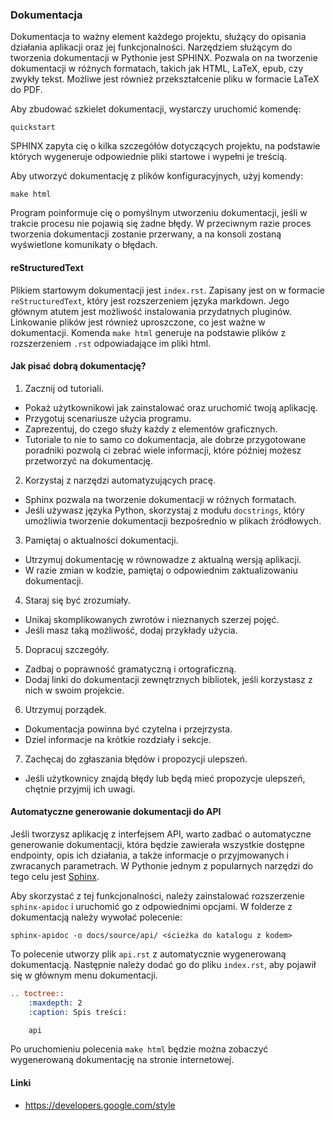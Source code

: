 
### Dokumentacja

Dokumentacja to ważny element każdego projektu, służący do opisania działania aplikacji oraz jej funkcjonalności. Narzędziem służącym do tworzenia dokumentacji w Pythonie jest SPHINX. Pozwala on na tworzenie dokumentacji w różnych formatach, takich jak HTML, LaTeX, epub, czy zwykły tekst. Możliwe jest również przekształcenie pliku w formacie LaTeX do PDF.

Aby zbudować szkielet dokumentacji, wystarczy uruchomić komendę:

```
quickstart
```

SPHINX zapyta cię o kilka szczegółów dotyczących projektu, na podstawie których wygeneruje odpowiednie pliki startowe i wypełni je treścią.

Aby utworzyć dokumentację z plików konfiguracyjnych, użyj komendy:

```
make html
```

Program poinformuje cię o pomyślnym utworzeniu dokumentacji, jeśli w trakcie procesu nie pojawią się żadne błędy. W przeciwnym razie proces tworzenia dokumentacji zostanie przerwany, a na konsoli zostaną wyświetlone komunikaty o błędach.

#### reStructuredText

Plikiem startowym dokumentacji jest `index.rst`. Zapisany jest on w formacie `reStructuredText`, który jest rozszerzeniem języka markdown. Jego głównym atutem jest możliwość instalowania przydatnych pluginów. Linkowanie plików jest również uproszczone, co jest ważne w dokumentacji. Komenda `make html` generuje na podstawie plików z rozszerzeniem `.rst` odpowiadające im pliki html.

#### Jak pisać dobrą dokumentację?

1. Zacznij od tutoriali.
  - Pokaż użytkownikowi jak zainstalować oraz uruchomić twoją aplikację.
  - Przygotuj scenariusze użycia programu.
  - Zaprezentuj, do czego służy każdy z elementów graficznych.
  - Tutoriale to nie to samo co dokumentacja, ale dobrze przygotowane poradniki pozwolą ci zebrać wiele informacji, które później możesz przetworzyć na dokumentację.
2. Korzystaj z narzędzi automatyzujących pracę.
  - Sphinx pozwala na tworzenie dokumentacji w różnych formatach.
  - Jeśli używasz języka Python, skorzystaj z modułu <code>docstrings</code>, który umożliwia tworzenie dokumentacji bezpośrednio w plikach źródłowych.
3. Pamiętaj o aktualności dokumentacji.
  - Utrzymuj dokumentację w równowadze z aktualną wersją aplikacji.
  - W razie zmian w kodzie, pamiętaj o odpowiednim zaktualizowaniu dokumentacji.
4. Staraj się być zrozumiały.
  - Unikaj skomplikowanych zwrotów i nieznanych szerzej pojęć.
  - Jeśli masz taką możliwość, dodaj przykłady użycia.
5. Dopracuj szczegóły.
  - Zadbaj o poprawność gramatyczną i ortograficzną.
  - Dodaj linki do dokumentacji zewnętrznych bibliotek, jeśli korzystasz z nich w swoim projekcie.
6. Utrzymuj porządek.
  - Dokumentacja powinna być czytelna i przejrzysta.
  - Dziel informacje na krótkie rozdziały i sekcje.
7. Zachęcaj do zgłaszania błędów i propozycji ulepszeń.
  - Jeśli użytkownicy znajdą błędy lub będą mieć propozycje ulepszeń, chętnie przyjmij ich uwagi.

#### Automatyczne generowanie dokumentacji do API

Jeśli tworzysz aplikację z interfejsem API, warto zadbać o automatyczne generowanie dokumentacji, która będzie zawierała wszystkie dostępne endpointy, opis ich działania, a także informacje o przyjmowanych i zwracanych parametrach. W Pythonie jednym z popularnych narzędzi do tego celu jest <a href="https://www.sphinx-doc.org/en/master/">Sphinx</a>.

Aby skorzystać z tej funkcjonalności, należy zainstalować rozszerzenie <code>sphinx-apidoc</code> i uruchomić go z odpowiednimi opcjami. W folderze z dokumentacją należy wywołać polecenie:

    sphinx-apidoc -o docs/source/api/ <ścieżka do katalogu z kodem>

To polecenie utworzy plik <code>api.rst</code> z automatycznie wygenerowaną dokumentacją. Następnie należy dodać go do pliku <code>index.rst</code>, aby pojawił się w głównym menu dokumentacji.

```rst
.. toctree::
    :maxdepth: 2
    :caption: Spis treści:

    api
```

Po uruchomieniu polecenia <code>make html</code> będzie można zobaczyć wygenerowaną dokumentację na stronie internetowej.

#### Linki

* https://developers.google.com/style